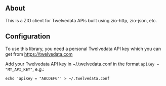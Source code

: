 About 
---

This is a ZIO client for Twelvedata APIs built using zio-http, zio-json, etc.

Configuration
---
To use this library, you need a personal Twelvedata API key which you can get from https://twelvedata.com

Add your Twelvedata API key in ~/.twelvedata.conf in the format `apiKey = "MY_API_KEY"`, e.g.:

```
echo 'apiKey = "ABCDEFG"' > ~/.twelvedata.conf
```
